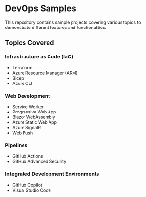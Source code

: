 # DevOps Samples

This repository contains sample projects covering various topics to demonstrate different features and functionalities.

## Topics Covered

### Infrastructure as Code (IaC)

- Terraform
- Azure Resource Manager (ARM)
- Bicep
- Azure CLI

### Web Development

- Service Worker
- Progressive Web App
- Blazor WebAssembly
- Azure Static Web App
- Azure SignalR
- Web Push

### Pipelines

- GitHub Actions
- GitHub Advanced Security

### Integrated Development Environments

- GitHub Copilot
- Visual Studio Code
